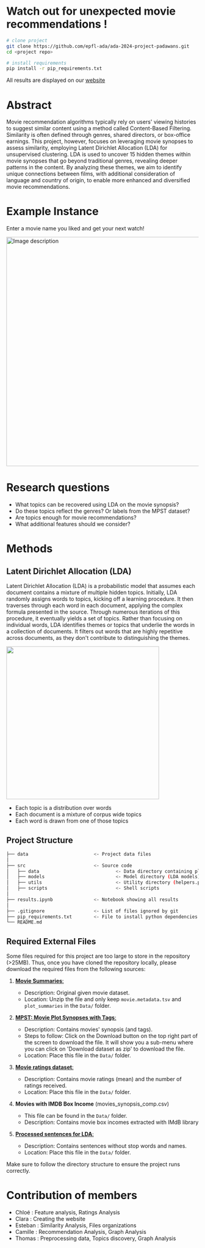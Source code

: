 # Watch out for unexpected movie recommendations !

```bash
# clone project
git clone https://github.com/epfl-ada/ada-2024-project-padawans.git
cd <project repo>

# install requirements
pip install -r pip_requirements.txt
```
All results are displayed on our [website](https://clarachappuis.github.io/) 

# Abstract 
Movie recommendation algorithms typically rely on users' viewing histories to suggest similar content using a method called Content-Based Filtering. Similarity is often defined through genres, shared directors, or box-office earnings. This project, however, focuses on leveraging movie synopses to assess similarity, employing Latent Dirichlet Allocation (LDA) for unsupervised clustering. LDA is used to uncover 15 hidden themes within movie synopses that go beyond traditional genres, revealing deeper patterns in the content. By analyzing these themes, we aim to identify unique connections between films, with additional consideration of language and country of origin, to enable more enhanced and diversified movie recommendations.

# Example Instance
Enter a movie name you liked and get your next watch!

<img src="https://github.com/user-attachments/assets/38ee01c8-89e6-489a-9b10-5d9097e39e58" alt="Image description" width="600"/>



# Research questions
+ What topics can be recovered using LDA on the movie synopsis?
+ Do these topics reflect the genres? Or labels from the MPST dataset?
+ Are topics enough for movie recommendations?
+ What additional features should we consider?


# Methods
## Latent Dirichlet Allocation (LDA)
Latent Dirichlet Allocation (LDA) is a probabilistic model that assumes each document contains a mixture of multiple hidden topics. Initially, LDA randomly assigns words to topics, kicking off a learning procedure. It then traverses through each word in each document, applying the complex formula presented in the source. Through numerous iterations of this procedure, it eventually yields a set of topics. Rather than focusing on individual words, LDA identifies themes or topics that underlie the words in a collection of documents. 
It filters out words that are highly repetitive across documents, as they don't contribute to distinguishing the themes. 

<img src="https://cdn.botpenguin.com/assets/website/Topic_Modeling_35bd15572c.webp" width="400" height="400">

+ Each topic is a distribution over words
+ Each document is a mixture of corpus wide topics
+ Each word is drawn from one of those topics
  
## Project Structure
```bash
├── data                        <- Project data files
│
├── src                         <- Source code
│   ├── data                            <- Data directory containing plots (.html)
│   ├── models                          <- Model directory (LDA models)
│   ├── utils                           <- Utility directory (helpers.py)
│   ├── scripts                         <- Shell scripts
│
├── results.ipynb               <- Notebook showing all results
│
├── .gitignore                  <- List of files ignored by git
├── pip_requirements.txt        <- File to install python dependencies
└── README.md
```

## Required External Files

Some files required for this project are too large to store in the repository (>25MB). Thus, once you have cloned the repository locally, please download the required files from the following sources:

1. [**Movie Summaries**:](https://www.cs.cmu.edu/~ark/personas/data/MovieSummaries.tar.gz)  
   - Description: Original given movie dataset.
   - Location: Unzip the file and only keep `movie.metadata.tsv` and `plot_summaries` in the `Data/` folder.

2. [**MPST: Movie Plot Synopses with Tags**: ](https://www.kaggle.com/datasets/cryptexcode/mpst-movie-plot-synopses-with-tags?resource=download)  
   - Description: Contains movies' synopsis (and tags).
   - Steps to follow: Click on the Download button on the top right part of the screen to download the file. It will show you a sub-menu where you can click on 'Download dataset as zip' to download the file.
   - Location: Place this file in the `Data/` folder.

3. [**Movie ratings dataset**: ](https://datasets.imdbws.com/title.ratings.tsv.gz)  
   - Description: Contains movie ratings (mean) and the number of ratings received.
   - Location: Place this file in the `Data/` folder.

4. **Movies with IMDB Box Income** (movies_synopsis_comp.csv)
   - This file can be found in the `Data/` folder.
   - Description: Contains movie box incomes extracted with IMdB library

5. [**Processed sentences for LDA**: ](https://drive.google.com/file/d/1K_l2LZGIvGgbZ3Q-u0v3W-_dRlWlIpOM/view?usp=sharing)
   - Description: Contains sentences without stop words and names.
   - Location: Place this file in the `Data/` folder.
   
Make sure to follow the directory structure to ensure the project runs correctly.
   
# Contribution of members
+ Chloé : Feature analysis, Ratings Analysis
+ Clara : Creating the website
+ Esteban : Similarity Analysis, Files organizations
+ Camille : Recommendation Analysis, Graph Analysis
+ Thomas : Preprocessing data, Topics discovery, Graph Analysis

